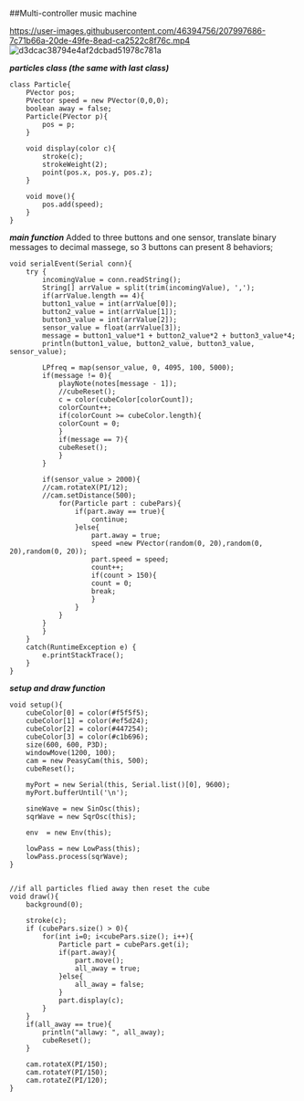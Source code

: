 ##Multi-controller music machine


https://user-images.githubusercontent.com/46394756/207997686-7c71b66a-20de-49fe-8ead-ca2522c8f76c.mp4
![d3dcac38794e4af2dcbad51978c781a](https://user-images.githubusercontent.com/46394756/207997710-c3f8e99e-cd5d-4f6e-a253-4ef780f2413f.png)


***particles class (the same with last class)***
>
    class Particle{
        PVector pos;
        PVector speed = new PVector(0,0,0);
        boolean away = false;
        Particle(PVector p){
            pos = p;
        }
        
        void display(color c){
            stroke(c);
            strokeWeight(2);
            point(pos.x, pos.y, pos.z);
        }
        
        void move(){
            pos.add(speed);
        }
    } 

***main function***
Added to three buttons and one sensor, translate binary messages to decimal massege, so 3 buttons can present 8 behaviors;
>
    void serialEvent(Serial conn){
        try {
            incomingValue = conn.readString();
            String[] arrValue = split(trim(incomingValue), ',');
            if(arrValue.length == 4){
            button1_value = int(arrValue[0]);
            button2_value = int(arrValue[1]);
            button3_value = int(arrValue[2]);
            sensor_value = float(arrValue[3]);
            message = button1_value*1 + button2_value*2 + button3_value*4;
            println(button1_value, button2_value, button3_value, sensor_value);
            
            LPfreq = map(sensor_value, 0, 4095, 100, 5000);
            if(message != 0){
                playNote(notes[message - 1]);
                //cubeReset();
                c = color(cubeColor[colorCount]);
                colorCount++;
                if(colorCount >= cubeColor.length){
                colorCount = 0;
                }
                if(message == 7){
                cubeReset();
                }
            }
            
            if(sensor_value > 2000){
            //cam.rotateX(PI/12);
            //cam.setDistance(500);
                for(Particle part : cubePars){
                    if(part.away == true){
                        continue;
                    }else{
                        part.away = true;
                        speed =new PVector(random(0, 20),random(0, 20),random(0, 20));
                        part.speed = speed;
                        count++;
                        if(count > 150){
                        count = 0;
                        break;
                        }
                    }
                }
            }
            }
        }
        catch(RuntimeException e) {
            e.printStackTrace();
        }
    }

***setup and draw function***
>
    void setup(){
        cubeColor[0] = color(#f5f5f5);
        cubeColor[1] = color(#ef5d24);
        cubeColor[2] = color(#447254);
        cubeColor[3] = color(#c1b696);
        size(600, 600, P3D);
        windowMove(1200, 100);
        cam = new PeasyCam(this, 500);
        cubeReset();
        
        myPort = new Serial(this, Serial.list()[0], 9600);
        myPort.bufferUntil('\n');
        
        sineWave = new SinOsc(this);
        sqrWave = new SqrOsc(this);
        
        env  = new Env(this);
        
        lowPass = new LowPass(this);
        lowPass.process(sqrWave);
    }


    //if all particles flied away then reset the cube
    void draw(){
        background(0);
        
        stroke(c);
        if (cubePars.size() > 0){
            for(int i=0; i<cubePars.size(); i++){
                Particle part = cubePars.get(i);
                if(part.away){
                    part.move();
                    all_away = true;
                }else{
                    all_away = false;
                }
                part.display(c);
            }
        }
        if(all_away == true){
            println("allawy: ", all_away);
            cubeReset();
        }
        
        cam.rotateX(PI/150);
        cam.rotateY(PI/150);
        cam.rotateZ(PI/120);
    }

